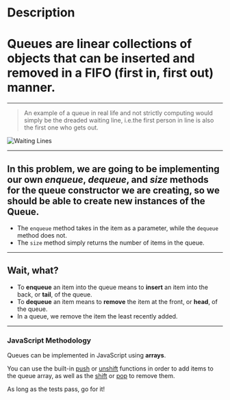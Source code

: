 # Description

# Queues are linear collections of objects that can be inserted and removed in a FIFO (first in, first out) manner.

---

> An example of a queue in real life and not strictly computing would simply be the dreaded waiting line, i.e.the first person in line is also the first one who gets out.

![Waiting Lines](http://blog.lavi.com/wp-content/uploads/2013/01/waiting-in-line-1024x339.jpg)

---

## In this problem, we are going to be implementing our own _**enqueue**_, _**dequeue**_, and _**size**_ methods for the queue constructor we are creating, so we should be able to create new instances of the Queue.

- The `enqueue` method takes in the item as a parameter, while the `dequeue` method does not.
- The `size` method simply returns the number of items in the queue.

---

## Wait, what?

- To **enqueue** an item into the queue means to **insert** an item into the back, or **tail**, of the queue.
- To **dequeue** an item means to **remove** the item at the front, or **head**, of the queue.
- In a queue, we remove the item the least recently added.

---

### JavaScript Methodology

Queues can be implemented in JavaScript using **arrays**.

You can use the built-in [push](https://developer.mozilla.org/en-US/docs/Web/JavaScript/Reference/Global_Objects/Array/push) or [unshift](https://developer.mozilla.org/en-US/docs/Web/JavaScript/Reference/Global_Objects/Array/unshift) functions in order to add items to the queue array, as well as the [shift](https://developer.mozilla.org/en-US/docs/Web/JavaScript/Reference/Global_Objects/Array/shift) or [pop](https://developer.mozilla.org/en-US/docs/Web/JavaScript/Reference/Global_Objects/Array/pop) to remove them.

As long as the tests pass, go for it!

